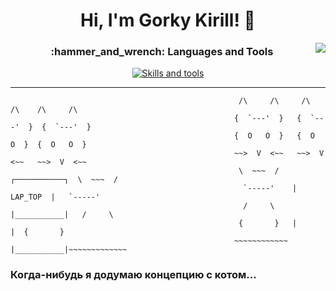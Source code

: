 <h1 align="center">Hi, I'm Gorky Kirill! 👋 </h1>
<img align="right" src="https://visitor-badge.laobi.icu/badge?page_id=ToxicSnail.ToxicSnail&left_color=gray&right_color=blue&style=flat&text_color=white"  />

<h3 align="center">:hammer_and_wrench: Languages and Tools</h3>

<p align="center">
  <a href="https://skillicons.dev">
    <img src="https://skillicons.dev/icons?i=c,cs,cpp,py,docker,git,github,linux,postgres" alt="Skills and tools"/>
  </a>
</p>

---
```
                                                   /\     /\     /\     /\    /\     /\ 
                                                  {  `---'  }   {  `---'  }  {  `---'  }  
                                                  {  O   O  }   {  O   O  }  {  O   O  }  
                                                  ~~>  V  <~~   ~~>  V <~~   ~~>  V  <~~  
                                                   \  ~~~  /   ┌───────────┐  \  ~~~  /  
                                                    `-----'    |  LAP_TOP  |   `-----'  
                                                    /     \    |___________|   /     \  
                                                   {       }   |           |  {       }  
                                                  ~~~~~~~~~~~~ |___________|~~~~~~~~~~~~~ 
```

### Когда-нибудь я додумаю концепцию с котом...
